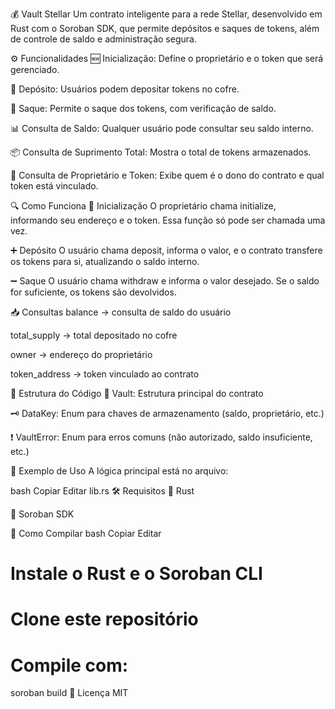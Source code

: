 💰 Vault Stellar
Um contrato inteligente para a rede Stellar, desenvolvido em Rust com o Soroban SDK, que permite depósitos e saques de tokens, além de controle de saldo e administração segura.

⚙️ Funcionalidades
🆕 Inicialização: Define o proprietário e o token que será gerenciado.

💸 Depósito: Usuários podem depositar tokens no cofre.

🏧 Saque: Permite o saque dos tokens, com verificação de saldo.

📊 Consulta de Saldo: Qualquer usuário pode consultar seu saldo interno.

📦 Consulta de Suprimento Total: Mostra o total de tokens armazenados.

👤 Consulta de Proprietário e Token: Exibe quem é o dono do contrato e qual token está vinculado.

🔍 Como Funciona
🧱 Inicialização
O proprietário chama initialize, informando seu endereço e o token. Essa função só pode ser chamada uma vez.

➕ Depósito
O usuário chama deposit, informa o valor, e o contrato transfere os tokens para si, atualizando o saldo interno.

➖ Saque
O usuário chama withdraw e informa o valor desejado. Se o saldo for suficiente, os tokens são devolvidos.

📥 Consultas
balance → consulta de saldo do usuário

total_supply → total depositado no cofre

owner → endereço do proprietário

token_address → token vinculado ao contrato

🧩 Estrutura do Código
🧱 Vault: Estrutura principal do contrato

🗝️ DataKey: Enum para chaves de armazenamento (saldo, proprietário, etc.)

❗ VaultError: Enum para erros comuns (não autorizado, saldo insuficiente, etc.)

🧪 Exemplo de Uso
A lógica principal está no arquivo:

bash
Copiar
Editar
lib.rs
🛠️ Requisitos
🦀 Rust

🌟 Soroban SDK

🧰 Como Compilar
bash
Copiar
Editar
# Instale o Rust e o Soroban CLI
# Clone este repositório
# Compile com:
soroban build
📄 Licença
MIT
